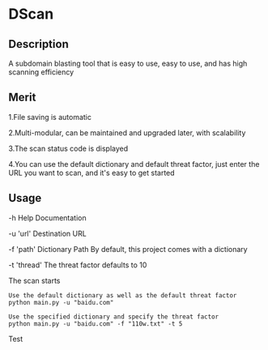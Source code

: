 # DScan

## Description

A subdomain blasting tool that is easy to use, easy to use, and has high scanning efficiency

## Merit

1.File saving is automatic

2.Multi-modular, can be maintained and upgraded later, with scalability

3.The scan status code is displayed

4.You can use the default dictionary and default threat factor, just enter the URL you want to scan, and it's easy to get started

## Usage

-h	Help Documentation

-u	'url'	Destination URL

-f	'path'	Dictionary Path By default, this project comes with a dictionary

-t	'thread'	The threat factor defaults to 10

The scan starts

```
Use the default dictionary as well as the default threat factor
python main.py -u "baidu.com"
```

```
Use the specified dictionary and specify the threat factor
python main.py -u "baidu.com" -f "110w.txt" -t 5
```

Test



